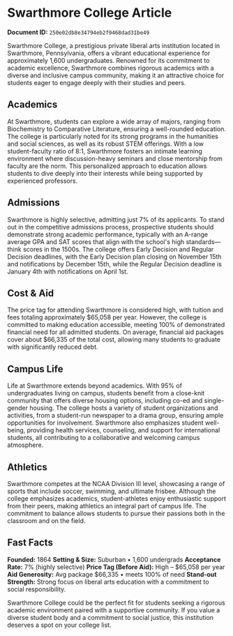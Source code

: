 # Swarthmore College Article

**Document ID:** `250e02db8e34794eb2f9468dad31be49`

Swarthmore College, a prestigious private liberal arts institution located in Swarthmore, Pennsylvania, offers a vibrant educational experience for approximately 1,600 undergraduates. Renowned for its commitment to academic excellence, Swarthmore combines rigorous academics with a diverse and inclusive campus community, making it an attractive choice for students eager to engage deeply with their studies and peers.

## Academics
At Swarthmore, students can explore a wide array of majors, ranging from Biochemistry to Comparative Literature, ensuring a well-rounded education. The college is particularly noted for its strong programs in the humanities and social sciences, as well as its robust STEM offerings. With a low student-faculty ratio of 8:1, Swarthmore fosters an intimate learning environment where discussion-heavy seminars and close mentorship from faculty are the norm. This personalized approach to education allows students to dive deeply into their interests while being supported by experienced professors.

## Admissions
Swarthmore is highly selective, admitting just 7% of its applicants. To stand out in the competitive admissions process, prospective students should demonstrate strong academic performance, typically with an A-range average GPA and SAT scores that align with the school's high standards—think scores in the 1500s. The college offers Early Decision and Regular Decision deadlines, with the Early Decision plan closing on November 15th and notifications by December 15th, while the Regular Decision deadline is January 4th with notifications on April 1st.

## Cost & Aid
The price tag for attending Swarthmore is considered high, with tuition and fees totaling approximately $65,058 per year. However, the college is committed to making education accessible, meeting 100% of demonstrated financial need for all admitted students. On average, financial aid packages cover about $66,335 of the total cost, allowing many students to graduate with significantly reduced debt.

## Campus Life
Life at Swarthmore extends beyond academics. With 95% of undergraduates living on campus, students benefit from a close-knit community that offers diverse housing options, including co-ed and single-gender housing. The college hosts a variety of student organizations and activities, from a student-run newspaper to a drama group, ensuring ample opportunities for involvement. Swarthmore also emphasizes student well-being, providing health services, counseling, and support for international students, all contributing to a collaborative and welcoming campus atmosphere.

## Athletics
Swarthmore competes at the NCAA Division III level, showcasing a range of sports that include soccer, swimming, and ultimate frisbee. Although the college emphasizes academics, student-athletes enjoy enthusiastic support from their peers, making athletics an integral part of campus life. The commitment to balance allows students to pursue their passions both in the classroom and on the field.

## Fast Facts
**Founded:** 1864
**Setting & Size:** Suburban • 1,600 undergrads
**Acceptance Rate:** 7% (highly selective)
**Price Tag (Before Aid):** High – $65,058 per year
**Aid Generosity:** Avg package $66,335 • meets 100% of need
**Stand-out Strength:** Strong focus on liberal arts education with a commitment to social responsibility.

Swarthmore College could be the perfect fit for students seeking a rigorous academic environment paired with a supportive community. If you value a diverse student body and a commitment to social justice, this institution deserves a spot on your college list.

